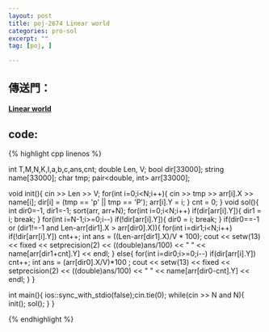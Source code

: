 ```yaml
---
layout: post
title: poj-2674 Linear world
categories: pro-sol
excerpt: ""
tag: [poj, ]

---
```


## 傳送門：

#### [Linear world](http://poj.org/problem?id=2674)

## code:

{% highlight cpp linenos %}

int T,M,N,K,I,a,b,c,ans,cnt;
double Len, V;
bool dir[33000];
string name[33000];
char tmp;
pair<double, int> arr[33000];

void init(){
  cin >> Len >> V;
  for(int i=0;i<N;i++){
    cin >> tmp >> arr[i].X >> name[i];
    dir[i] = (tmp == 'p' || tmp == 'P');
    arr[i].Y = i;
  }
  cnt = 0;
}
void sol(){
  int dir0=-1, dir1=-1;
  sort(arr, arr+N);
  for(int i=0;i<N;i++)
    if(dir[arr[i].Y]){
      dir1 = i;
      break;
    }
  for(int i=N-1;i>=0;i--)
    if(!dir[arr[i].Y]){
      dir0 = i;
      break;
    }
  if(dir0==-1 or (dir1!=-1 and Len-arr[dir1].X > arr[dir0].X)){
    for(int i=dir1;i<N;i++) if(!dir[arr[i].Y])
      cnt++;
    int ans = ((Len-arr[dir1].X)/V * 100);
    cout << setw(13) << fixed << setprecision(2)
      << ((double)ans/100) << " " << name[arr[dir1+cnt].Y] << endl;
  }
  else{
    for(int i=dir0;i>=0;i--) if(dir[arr[i].Y])
      cnt++;
    int ans =  (arr[dir0].X/V)*100 ;
    cout << setw(13) << fixed << setprecision(2)
      << ((double)ans/100) << " " << name[arr[dir0-cnt].Y] << endl;
  }
}

int main(){
  ios::sync_with_stdio(false);cin.tie(0);
  while(cin >> N and N){
    init();
    sol();
  }
}

{% endhighlight %}

